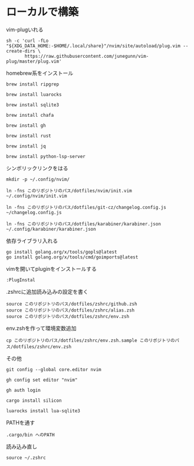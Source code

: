 # ローカルで構築

vim-plugいれる

```
sh -c 'curl -fLo "${XDG_DATA_HOME:-$HOME/.local/share}"/nvim/site/autoload/plug.vim --create-dirs \
       https://raw.githubusercontent.com/junegunn/vim-plug/master/plug.vim'
```

homebrew系をインストール

```
brew install ripgrep

brew install luarocks

brew install sqlite3

brew install chafa

brew install gh

brew install rust

brew install jq

brew install python-lsp-server

```


シンボリックリンクをはる

```
mkdir -p ~/.config/nvim/

ln -fns このリポジトリのパス/dotfiles/nvim/init.vim ~/.config/nvim/init.vim

ln -fns このリポジトリのパス/dotfiles/git-cz/changelog.config.js ~/changelog.config.js

ln -fns このリポジトリのパス/dotfiles/karabiner/karabiner.json ~/.config/karabiner/karabiner.json
```

依存ライブラリ入れる

```
go install golang.org/x/tools/gopls@latest
go install golang.org/x/tools/cmd/goimports@latest
```

vimを開いてpluginをインストールする

```
:PlugInstal
```

.zshrcに追加読み込みの設定を書く

```
source このリポジトリのパス/dotfiles/zshrc/github.zsh
source このリポジトリのパス/dotfiles/zshrc/alias.zsh
source このリポジトリのパス/dotfiles/zshrc/env.zsh
```

env.zshを作って環境変数追加

```
cp このリポジトリのパス/dotfiles/zshrc/env.zsh.sample このリポジトリのパス/dotfiles/zshrc/env.zsh 
```

その他

```
git config --global core.editor nvim

gh config set editor "nvim"

gh auth login

cargo install silicon

luarocks install lua-sqlite3
```

PATHを通す
```
.cargo/bin へのPATH
```

読み込み直し

```
source ~/.zshrc
```
